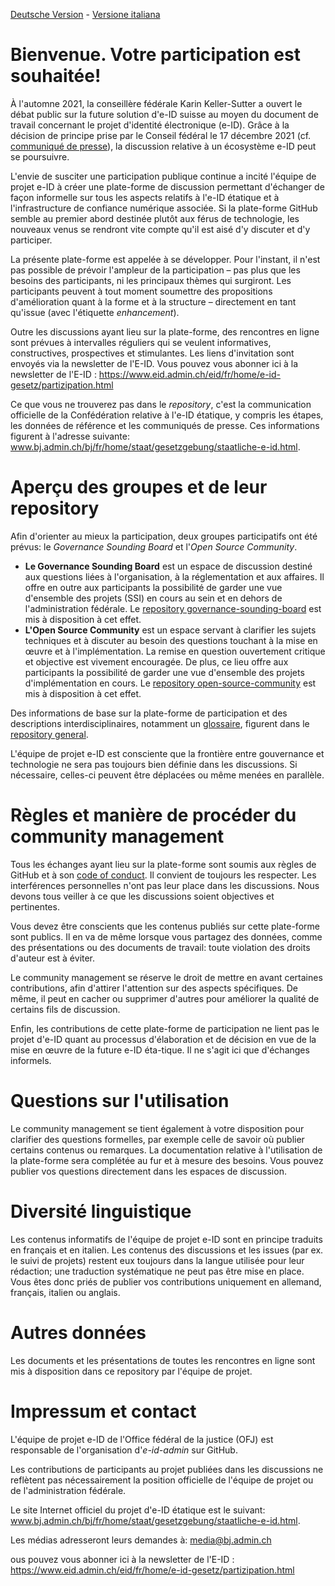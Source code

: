 [Deutsche Version](README.md) - [Versione italiana](README-IT.md)

# Bienvenue. Votre participation est souhaitée!
À l'automne 2021, la conseillère fédérale Karin Keller-Sutter a ouvert le débat public sur la future solution d'e-ID suisse au moyen du document de travail concernant le projet d'identité électronique (e-ID). Grâce à la décision de principe prise par le Conseil fédéral le 17 décembre 2021 (cf. [communiqué de presse](https://www.bj.admin.ch/bj/fr/home/aktuell/mm.msg-id-86465.html)), la discussion relative à un écosystème e-ID peut se poursuivre.

L'envie de susciter une participation publique continue a incité l'équipe de projet e-ID à créer une plate-forme de discussion permettant d'échanger de façon informelle sur tous les aspects relatifs à l'e-ID étatique et à l'infrastructure de confiance numérique associée.
Si la plate-forme GitHub semble au premier abord destinée plutôt aux férus de technologie, les nouveaux venus se rendront vite compte qu'il est aisé d'y discuter et d'y participer.

La présente plate-forme est appelée à se développer. Pour l'instant, il n'est pas possible de prévoir l'ampleur de la participation – pas plus que les besoins des participants, ni les principaux thèmes qui surgiront. Les participants peuvent à tout moment soumettre des propositions d'amélioration quant à la forme et à la structure – directement en tant qu'issue (avec l'étiquette *enhancement*).

Outre les discussions ayant lieu sur la plate-forme, des rencontres en ligne sont prévues à intervalles réguliers qui se veulent informatives, constructives, prospectives et stimulantes. Les liens d'invitation sont envoyés via la newsletter de l'E-ID. Vous pouvez vous abonner ici à la newsletter de l'E-ID : https://www.eid.admin.ch/eid/fr/home/e-id-gesetz/partizipation.html

Ce que vous ne trouverez pas dans le *repository*, c'est la communication officielle de la Confédération relative à l'e-ID étatique, y compris les étapes, les données de référence et les communiqués de presse. Ces informations figurent à l'adresse suivante:  
www.bj.admin.ch/bj/fr/home/staat/gesetzgebung/staatliche-e-id.html.

# Aperçu des groupes et de leur repository
Afin d'orienter au mieux la participation, deux groupes participatifs ont été prévus: le *Governance Sounding Board* et l'*Open Source Community*.

*	**Le Governance Sounding Board** est un espace de discussion destiné aux questions liées à l'organisation, à la réglementation et aux affaires. Il offre en outre aux participants la possibilité de garder une vue d'ensemble des projets (SSI) en cours au sein et en dehors de l'administration fédérale. Le [repository governance-sounding-board](https://github.com/e-id-admin/governance-sounding-board) est mis à disposition à cet effet.
*	**L'Open Source Community** est un espace servant à clarifier les sujets techniques et à discuter au besoin des questions touchant à la mise en œuvre et à l'implémentation. La remise en question ouvertement critique et objective est vivement encouragée. De plus, ce lieu offre aux participants la possibilité de garder une vue d'ensemble des projets d'implémentation en cours. Le [repository open-source-community](https://github.com/e-id-admin/open-source-community) est mis à disposition à cet effet.

Des informations de base sur la plate-forme de participation et des descriptions interdisciplinaires, notamment un [glossaire](https://github.com/e-id-admin/general/blob/main/glossar.md), figurent dans le [repository general](https://github.com/e-id-admin/general).

L'équipe de projet e-ID est consciente que la frontière entre gouvernance et technologie ne sera pas toujours bien définie dans les discussions. Si nécessaire, celles-ci peuvent être déplacées ou même menées en parallèle.

# Règles et manière de procéder du community management
Tous les échanges ayant lieu sur la plate-forme sont soumis aux règles de GitHub et à son [code of conduct](https://docs.github.com/articles/github-community-guidelines). Il convient de toujours les respecter. Les interférences personnelles n'ont pas leur place dans les discussions. Nous devons tous veiller à ce que les discussions soient objectives et pertinentes.

Vous devez être conscients que les contenus publiés sur cette plate-forme sont publics. Il en va de même lorsque vous partagez des données, comme des présentations ou des documents de travail: toute violation des droits d'auteur est à éviter.

Le community management se réserve le droit de mettre en avant certaines contributions, afin d'attirer l'attention sur des aspects spécifiques. De même, il peut en cacher ou supprimer d'autres pour améliorer la qualité de certains fils de discussion.

Enfin, les contributions de cette plate-forme de participation ne lient pas le projet d'e-ID quant au processus d'élaboration et de décision en vue de la mise en œuvre de la future e-ID éta-tique. Il ne s'agit ici que d'échanges informels.

# Questions sur l'utilisation
Le community management se tient également à votre disposition pour clarifier des questions formelles, par exemple celle de savoir où publier certains contenus ou remarques. La documentation relative à l'utilisation de la plate-forme sera complétée au fur et à mesure des besoins. Vous pouvez publier vos questions directement dans les espaces de discussion.

# Diversité linguistique
Les contenus informatifs de l'équipe de projet e-ID sont en principe traduits en français et en italien. Les contenus des discussions et les issues (par ex. le suivi de projets) restent eux toujours dans la langue utilisée pour leur rédaction; une traduction systématique ne peut pas être mise en place. Vous êtes donc priés de publier vos contributions uniquement en allemand, français, italien ou anglais.

# Autres données
Les documents et les présentations de toutes les rencontres en ligne sont mis à disposition dans ce repository par l'équipe de projet.

# Impressum et contact
L'équipe de projet e-ID de l'Office fédéral de la justice (OFJ) est responsable de l'organisation d'*e-id-admin* sur GitHub.

Les contributions de participants au projet publiées dans les discussions ne reflètent pas nécessairement la position officielle de l'équipe de projet ou de l'administration fédérale.

Le site Internet officiel du projet d'e-ID étatique est le suivant:  
www.bj.admin.ch/bj/fr/home/staat/gesetzgebung/staatliche-e-id.html.

Les médias adresseront leurs demandes à:
media@bj.admin.ch

ous pouvez vous abonner ici à la newsletter de l'E-ID : https://www.eid.admin.ch/eid/fr/home/e-id-gesetz/partizipation.html
